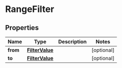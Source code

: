 
# RangeFilter

## Properties
Name | Type | Description | Notes
------------ | ------------- | ------------- | -------------
**from** | [**FilterValue**](FilterValue.md) |  |  [optional]
**to** | [**FilterValue**](FilterValue.md) |  |  [optional]



